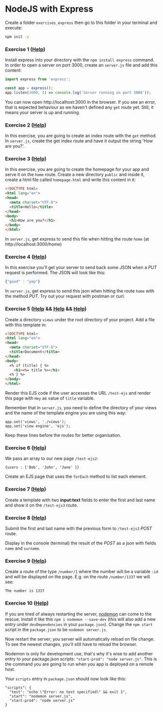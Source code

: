 # NodeJS with Express

Create a folder `exercises_express` then go to this folder in your terminal and execute:

```sh
npm init -y
```

### Exercise 1 ([Help](http://expressjs.com/guide/routing.html))

Install express into your directory with the `npm install express` command.
In order to open a server on port 3000, create an `server.js` file and add this content:

```js
import express from 'express';

const app = express();
app.listen(3000, () => console.log('Server running on port 3000'));
```
You can now open http://localhost:3000 in the browser.
If you see an error, that is expected behaviour as we haven't defined any `get` route yet. Still, it means your server is up and running.

### Exercise 2 ([Help](https://expressjs.com/en/guide/routing.html))
In this exercise, you are going to create an index route with the `get` method.
In `server.js`, create the get index route and have it output the string 'How are you?'.

### Exercise 3 ([Help](http://expressjs.com/fr/4x/api.html#res.sendFile))

In this exercise, you are going to create the homepage for your app and serve it on the `home` route.
Create a new directory `public` and inside it, create a html file called `homepage.html` and write this content in it:

```html
<!DOCTYPE html>
<html lang="en">
<head>
  <meta charset="UTF-8">
  <title>Hello</title>
</head>
<body>
  <h1>How are you?</h1>
</body>
</html>
```

In `server.js`, get express to send this file when hitting the route `home` (at http://localhost:3000/home)

### Exercise 4 ([Help](http://expressjs.com/fr/4x/api.html#res.json))

In this exercise you'll get your server to send back some JSON when a _PUT_ request is performed.
The JSON will look like this:

```js
{"good" : "yep"}
```

In `server.js`, get express to send this json when hitting the route `home` with the method _PUT_.
Try out your request with postman or curl.

### Exercise 5 ([Help](https://ejs.co/) && [Help](http://expressjs.com/guide/using-template-engines.html) && [Help](https://scotch.io/tutorials/use-ejs-to-template-your-node-application))

Create a directory `views` under the root directory of your project. Add a file with this template in:

```html
<!DOCTYPE html>
<html lang="en">
<head>
  <meta charset="UTF-8">
  <title>Document</title>
</head>
<body>
  <% if (title) { %>
    <h1><%= title %></h1>
  <% } %>
</body>
</html>
```
Render this EJS code if the user accesses the URL `/test-ejs` and render this page with `Hey` as value of `title` variable.

Remember that in `server.js`, you need to define the directory of your views and the name of the template engine you are using this way:
```
app.set('views', './views');
app.set('view engine', 'ejs');
```
Keep these lines before the routes for better organisation.

### Exercise 6 ([Help](https://ejs.co/))

We pass an array to our new page `/test-ejs2`:

`{users : ['Bob', 'John', 'Jane' ]}`

Create an EJS page that uses the `forEach` method to list each element.

### Exercise 7 ([Help](https://ejs.co/))

Create a template with two **input:text** fields to enter the first and last name and show it on the `/test-ejs3` route.

### Exercise 8 ([Help](https://github.com/expressjs/body-parser))

Submit the first and last name with the previous form to `/test-ejs3` _POST_ route.

Display in the console (terminal) the result of the _POST_ as a json with fields `name` and `surname`.

### Exercise 9 ([Help](http://expressjs.com/en/api.html#req.params))

Create a route of the type `/number/1`  where the number will be a variable `:id` and will be displayed on the page. E.g. on the route `/number/1337` we will see:

```
The number is 1337
```

### Exercise 10 ([Help](https://www.npmjs.com/package/nodemon))

If you are tired of always restarting the server, [nodemon](https://www.npmjs.com/package/nodemon) can come to the rescue.
Install it like this `npm i nodemon --save-dev` (this will also add a new entry under `devDependencies` in your `package.json`).
Change the `npm start` script in the `package.json` to be `nodemon server.js`.

Now restart the server; you server will automatically reload on file change.
To see the newest changes, you'll still have to reload the browser.

Nodemon is only for development use, that's why it's wise to add another entry to your package.json scripts: `"start-prod": "node server.js"`. This is the command you are going to run when you app is deployed on a remote host.

Your `scripts` entry in `package.json` should now look like this:

```
"scripts": {
  "test": "echo \"Error: no test specified\" && exit 1",
  "start": "nodemon server.js",
  "start-prod": "node server.js"
}
```

